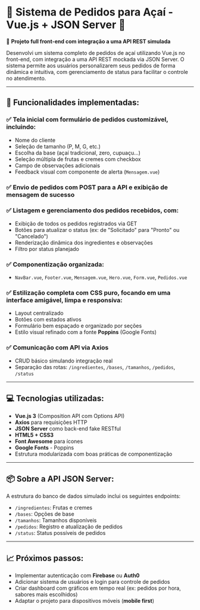 # 🚀 Sistema de Pedidos para Açaí - Vue.js + JSON Server 🍧

📌 **Projeto full front-end com integração a uma API REST simulada**

Desenvolvi um sistema completo de pedidos de açaí utilizando Vue.js no front-end, com integração a uma API REST mockada via JSON Server. O sistema permite aos usuários personalizarem seus pedidos de forma dinâmica e intuitiva, com gerenciamento de status para facilitar o controle no atendimento.

---

## 🧩 Funcionalidades implementadas:

### ✅ **Tela inicial com formulário de pedidos customizável, incluindo:**
- Nome do cliente
- Seleção de tamanho (P, M, G, etc.)
- Escolha da base (açaí tradicional, zero, cupuaçu...)
- Seleção múltipla de frutas e cremes com checkbox
- Campo de observações adicionais
- Feedback visual com componente de alerta (`Mensagem.vue`)

### ✅ **Envio de pedidos com POST para a API e exibição de mensagem de sucesso**

### ✅ **Listagem e gerenciamento dos pedidos recebidos, com:**
- Exibição de todos os pedidos registrados via GET
- Botões para atualizar o status (ex: de "Solicitado" para "Pronto" ou "Cancelado")
- Renderização dinâmica dos ingredientes e observações
- Filtro por status planejado

### ✅ **Componentização organizada:**
- `NavBar.vue`, `Footer.vue`, `Mensagem.vue`, `Hero.vue`, `Form.vue`, `Pedidos.vue`

### ✅ **Estilização completa com CSS puro, focando em uma interface amigável, limpa e responsiva:**
- Layout centralizado
- Botões com estados ativos
- Formulário bem espaçado e organizado por seções
- Estilo visual refinado com a fonte **Poppins** (Google Fonts)

### ✅ **Comunicação com API via Axios**
- CRUD básico simulando integração real
- Separação das rotas: `/ingredientes`, `/bases`, `/tamanhos`, `/pedidos`, `/status`

---

## 💻 Tecnologias utilizadas:
- **Vue.js 3** (Composition API com Options API)
- **Axios** para requisições HTTP
- **JSON Server** como back-end fake RESTful
- **HTML5 + CSS3**
- **Font Awesome** para ícones
- **Google Fonts** - Poppins
- Estrutura modularizada com boas práticas de componentização

---

## 📦 Sobre a API JSON Server:

A estrutura do banco de dados simulado inclui os seguintes endpoints:

- `/ingredientes`: Frutas e cremes
- `/bases`: Opções de base
- `/tamanhos`: Tamanhos disponíveis
- `/pedidos`: Registro e atualização de pedidos
- `/status`: Status possíveis de pedidos

---

## 📈 Próximos passos:
- Implementar autenticação com **Firebase** ou **Auth0**
- Adicionar sistema de usuários e login para controle de pedidos
- Criar dashboard com gráficos em tempo real (ex: pedidos por hora, sabores mais escolhidos)
- Adaptar o projeto para dispositivos móveis (**mobile first**)
